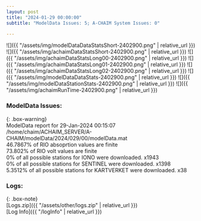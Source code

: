 ```yaml
---
layout: post
title: "2024-01-29 00:00:00"
subtitle: "ModelData Issues: 5; A-CHAIM System Issues: 0"

---
```


![]({{ "/assets/img/modelDataDataStatsShort-2402900.png" | relative_url }})
![]({{ "/assets/img/achaimDataStatsShort-2402900.png" | relative_url }})
![]({{ "/assets/img/achaimDataStatsLong00-2402900.png" | relative_url }})
![]({{ "/assets/img/achaimDataStatsLong01-2402900.png" | relative_url }})
![]({{ "/assets/img/achaimDataStatsLong02-2402900.png" | relative_url }})
![]({{ "/assets/img/modelDataDataStats-2402900.png" | relative_url }})
![]({{ "/assets/img/modelDataStationStats-2402900.png" | relative_url }})
![]({{ "/assets/img/achaimRunTime-2402900.png" | relative_url }})


### ModelData Issues:  
  
{: .box-warning}  
 ModelData report for 29-Jan-2024 00:15:07   
 /home/chaim/ACHAIM_SERVER/A-CHAIM/modelData/2024/029/00/modelData.mat   
 46.7867% of RIO absoprtion values are finite   
 73.802% of RIO volt values are finite   
 0% of all possible stations for IONO were downloaded. x1943   
 0% of all possible stations for SENTINEL were downloaded. x1398   
 5.3512% of all possible stations for KARTVERKET were downloaded. x38   
  


### Logs:  
  
{: .box-note}  
[Logs.zip]({{ "/assets/other/logs.zip" | relative_url }})  
[Log Info]({{ "/logInfo" | relative_url }})  
